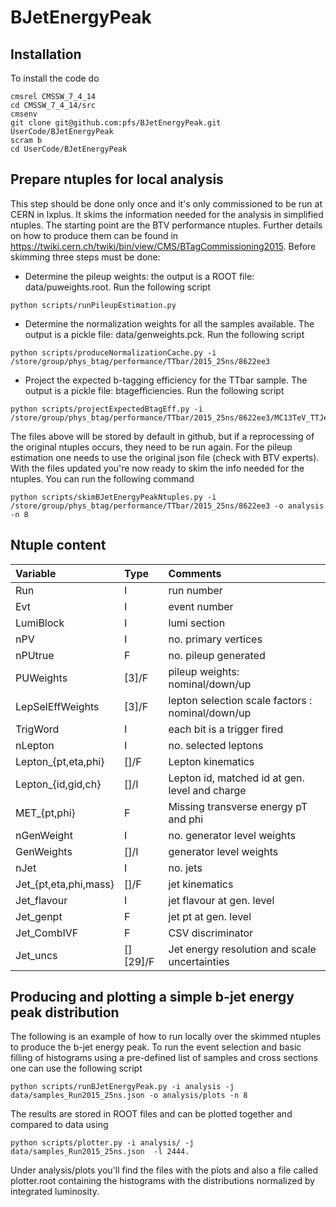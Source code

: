 # BJetEnergyPeak

## Installation

To install the code do
```
cmsrel CMSSW_7_4_14
cd CMSSW_7_4_14/src
cmsenv
git clone git@github.com:pfs/BJetEnergyPeak.git UserCode/BJetEnergyPeak
scram b
cd UserCode/BJetEnergyPeak
```

## Prepare ntuples for local analysis

This step should be done only once and it's only commissioned to be run at CERN in lxplus. 
It skims the information needed for the analysis in simplified ntuples.
The starting point are the BTV performance ntuples. Further details on how to produce them can be found in 
https://twiki.cern.ch/twiki/bin/view/CMS/BTagCommissioning2015. Before skimming three steps must be done:

* Determine the pileup weights: the output is a ROOT file: data/puweights.root. Run the following script
```
python scripts/runPileupEstimation.py 
```
* Determine the normalization weights for all the samples available. The output is a pickle file: data/genweights.pck. Run the following script
```
python scripts/produceNormalizationCache.py -i /store/group/phys_btag/performance/TTbar/2015_25ns/8622ee3
```
* Project the expected b-tagging efficiency for the TTbar sample. The output is a pickle file: btagefficiencies. Run the following script
```
python scripts/projectExpectedBtagEff.py -i /store/group/phys_btag/performance/TTbar/2015_25ns/8622ee3/MC13TeV_TTJets
```
The files above will be stored by default in github, but if a reprocessing of the original ntuples occurs,
they need to be run again. For the pileup estimation one needs to use the original json file (check with BTV experts).
With the files updated you're now ready to skim the info needed for the ntuples. You can run the following command
```
python scripts/skimBJetEnergyPeakNtuples.py -i /store/group/phys_btag/performance/TTbar/2015_25ns/8622ee3 -o analysis -n 8
```

## Ntuple content

| Variable | Type | Comments |
| :------------ | :------------ | :------------ | 
| Run | I | run number |
| Evt | I | event number |
| LumiBlock | I | lumi section |
| nPV | I | no. primary vertices |
| nPUtrue | F | no. pileup generated |
| PUWeights | [3]/F | pileup weights: nominal/down/up |
| LepSelEffWeights | [3]/F | lepton selection scale factors : nominal/down/up |
| TrigWord | I | each bit is a trigger fired |
| nLepton | I | no. selected leptons |
| Lepton_{pt,eta,phi} | []/F | Lepton kinematics |
| Lepton_{id,gid,ch} | []/I | Lepton id, matched id at gen. level and charge |
| MET_{pt,phi} | F | Missing transverse energy pT and phi |
| nGenWeight | I | no. generator level weights |
| GenWeights | []/I | generator level weights |
| nJet | I | no. jets |
| Jet_{pt,eta,phi,mass} | []/F | jet kinematics |
| Jet_flavour | I | jet flavour at gen. level |
| Jet_genpt | F | jet pt at gen. level |
| Jet_CombIVF  | F| CSV discriminator |
| Jet_uncs | [][29]/F | Jet energy resolution and scale uncertainties |


## Producing and plotting a simple b-jet energy peak distribution

The following is an example of how to run locally over the skimmed ntuples to produce the b-jet energy peak.
To run the event selection and basic filling of histograms using a pre-defined list of samples and cross sections one can use the following script 
```
python scripts/runBJetEnergyPeak.py -i analysis -j data/samples_Run2015_25ns.json -o analysis/plots -n 8
```
The results are stored in ROOT files and can be plotted together and compared to data using
```
python scripts/plotter.py -i analysis/ -j data/samples_Run2015_25ns.json  -l 2444.
```
Under analysis/plots you'll find the files with the plots and also a file called plotter.root containing the histograms with the distributions
normalized by integrated luminosity.
